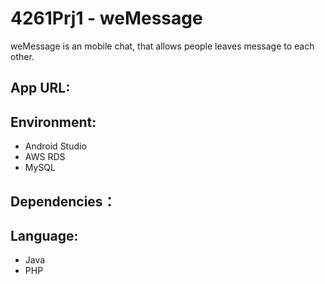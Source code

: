 # 4261Prj1 - weMessage
weMessage is an mobile chat, that allows people leaves message to each other. 

## App URL: 
## Environment:
- Android Studio
- AWS RDS
- MySQL

## Dependencies：

## Language:
- Java
- PHP
